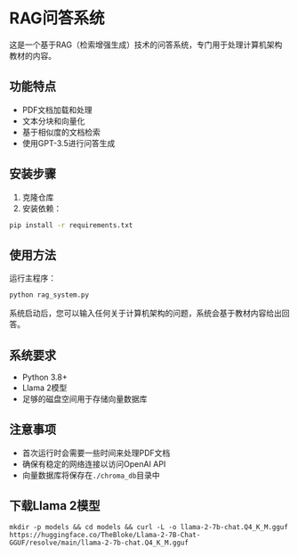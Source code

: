 # RAG问答系统

这是一个基于RAG（检索增强生成）技术的问答系统，专门用于处理计算机架构教材的内容。

## 功能特点

- PDF文档加载和处理
- 文本分块和向量化
- 基于相似度的文档检索
- 使用GPT-3.5进行问答生成

## 安装步骤

1. 克隆仓库
2. 安装依赖：
```bash
pip install -r requirements.txt
```

## 使用方法

运行主程序：
```bash
python rag_system.py
```

系统启动后，您可以输入任何关于计算机架构的问题，系统会基于教材内容给出回答。

## 系统要求

- Python 3.8+
- Llama 2模型
- 足够的磁盘空间用于存储向量数据库

## 注意事项

- 首次运行时会需要一些时间来处理PDF文档
- 确保有稳定的网络连接以访问OpenAI API
- 向量数据库将保存在`./chroma_db`目录中 

## 下载Llama 2模型

```shell
mkdir -p models && cd models && curl -L -o llama-2-7b-chat.Q4_K_M.gguf https://huggingface.co/TheBloke/Llama-2-7B-Chat-GGUF/resolve/main/llama-2-7b-chat.Q4_K_M.gguf
```
